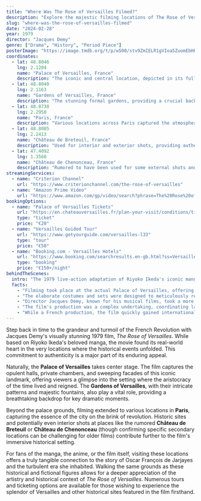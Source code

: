```yaml
---
title: "Where Was The Rose of Versailles Filmed?"
description: "Explore the majestic filming locations of The Rose of Versailles (1979), bringing the opulent French Revolution era to life across stunning historical sites."
slug: "where-was-the-rose-of-versailles-filmed"
date: "2024-02-28"
year: 1979
director: "Jacques Demy"
genre: ["Drama", "History", "Period Piece"]
posterImage: "https://image.tmdb.org/t/p/w500/stv9ZmIELR1gVIoa5ZuomEbHFqd.jpg"
coordinates:
  - lat: 48.8046
    lng: 2.1204
    name: "Palace of Versailles, France"
    description: "The iconic and central location, depicted in its full grandeur and historical significance."
  - lat: 48.8040
    lng: 2.1163
    name: "Gardens of Versailles, France"
    description: "The stunning formal gardens, providing a crucial backdrop to pivotal scenes."
  - lat: 48.8738
    lng: 2.2950
    name: "Paris, France"
    description: "Various locations across Paris captured the atmosphere of the city during the revolution."
  - lat: 48.8085
    lng: 2.2413
    name: "Château de Breteuil, France"
    description: "Used for interior and exterior shots, providing authentic period settings."
  - lat: 47.4092
    lng: 1.3560
    name: "Château de Chenonceau, France"
    description: "Rumored to have been used for some external shots and gardens."
streamingServices:
  - name: "Criterion Channel"
    url: "https://www.criterionchannel.com/the-rose-of-versailles"
  - name: "Amazon Prime Video"
    url: "https://www.amazon.com/gp/video/search?phrase=The%20Rose%20of%20Versailles"
bookingOptions:
  - name: "Palace of Versailles Tickets"
    url: "https://en.chateauversailles.fr/plan-your-visit/conditions/tickets-prices"
    type: "ticket"
    price: "€20"
  - name: "Versailles Guided Tour"
    url: "https://www.getyourguide.com/versailles-l33"
    type: "tour"
    price: "€50"
  - name: "Booking.com - Versailles Hotels"
    url: "https://www.booking.com/searchresults.en-gb.html?ss=Versailles"
    type: "booking"
    price: "€150+/night"
behindTheScenes:
  intro: "The 1979 live-action adaptation of Riyoko Ikeda's iconic manga, 'The Rose of Versailles', directed by Jacques Demy, aimed to capture the lavishness and drama of the French Revolution. Filming predominantly on location in France brought an undeniable authenticity to the historical setting."
  facts:
    - "Filming took place at the actual Palace of Versailles, offering unparalleled access to the historical location."
    - "The elaborate costumes and sets were designed to meticulously recreate the fashion and style of the late 18th century."
    - "Director Jacques Demy, known for his musical films, took a more dramatic departure with this adaptation."
    - "The film's production was a complex undertaking, coordinating large numbers of extras for crowd scenes."
    - "While a French production, the film quickly gained international recognition, particularly in Japan due to the popularity of the source material."
---
```


<TheRoseOfVersaillesGuide />

Step back in time to the grandeur and turmoil of the French Revolution with Jacques Demy's visually stunning 1979 film, *The Rose of Versailles*. While based on Riyoko Ikeda's beloved manga, the movie found its real-world heart in the very locations where the historical events unfolded. This commitment to authenticity is a major part of its enduring appeal.

Naturally, the **Palace of Versailles** takes center stage. The film captures the opulent halls, private chambers, and sweeping facades of this iconic landmark, offering viewers a glimpse into the setting where the aristocracy of the time lived and reigned. The **Gardens of Versailles**, with their intricate patterns and majestic fountains, also play a vital role, providing a breathtaking backdrop for key dramatic moments.

Beyond the palace grounds, filming extended to various locations in **Paris**, capturing the essence of the city on the brink of revolution. Historic sites and potentially even interior shots at places like the rumored **Château de Breteuil** or **Château de Chenonceau** (though confirming specific secondary locations can be challenging for older films) contribute further to the film's immersive historical setting.

For fans of the manga, the anime, or the film itself, visiting these locations offers a truly tangible connection to the story of Oscar François de Jarjayes and the turbulent era she inhabited. Walking the same grounds as these historical and fictional figures allows for a deeper appreciation of the artistry and historical context of *The Rose of Versailles*. Numerous tours and ticketing options are available for those wishing to experience the splendor of Versailles and other historical sites featured in the film firsthand.
```
